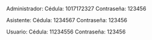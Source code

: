 Administrador: 
Cédula: 1017172327
Contraseña: 123456

Asistente: 
Cédula: 1234567
Contraseña: 123456

Usuario: 
Cédula: 11234556
Contraseña: 123456
